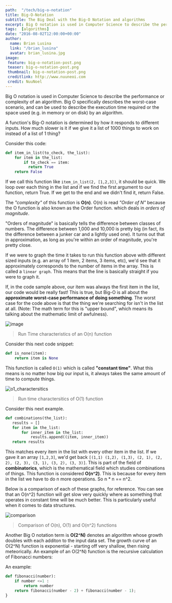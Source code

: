 ```yaml
---
path:  "/tech/big-o-notation"
title: Big-O-Notation
subtitle: The Big Deal with the Big-O Notation and algorithms
excerpt: Big O notation is used in Computer Science to describe the performance or complexity of an algorithm. Big O specifically describes the worst-case scenario, and can be used to describe the execution time required or the space used (e.g. in memory or on disk) by an algorithm.
tags:  [algorithms]
date: "2016-08-02T12:00:00+00:00"
author:
  name: Brian Lusina
  link: "/brian_lusina"
  avatar: brian_lusina.jpg
image:
 feature: big-o-notation-post.png
 teaser: big-o-notation-post.png
 thumbnail: big-o-notation-post.png
 creditlink: http://www.nuuneoi.com
 credit: NuuNoel
---
```


Big O notation is used in Computer Science to describe the performance or complexity of an algorithm. Big O specifically describes the worst-case scenario, and can be used to describe the execution time required or the space used (e.g. in memory or on disk) by an algorithm.

A function's Big-O notation is determined by how it responds to different inputs. How much slower is it if we give it a list of 1000 things to work on instead of a list of 1 thing?

Consider this code:

```python
def item_in_list(to_check, the_list):
    for item in the_list:
        if to_check == item:
          return True
    return False
```

If we call this function like `item_in_list(2, [1,2,3])`, it should be quick. We loop over each thing in the list and if we find the first argument to our function, return True. If we get to the end and we didn't find it, return False.

The _"complexity"_ of this function is **O(n)**. O(n) is read _"Order of N"_ because the O function is also known as the Order function. which deals in _orders of magnitude_.

"Orders of magnitude" is basically tells the difference between classes of numbers. The difference between 1,000 and 10,000 is pretty big (in fact, its the difference between a junker car and a lightly used one). It turns out that in approximation, as long as you're within an order of magnitude, you're pretty close.

If we were to graph the time it takes to run this function above with different sized inputs (e.g. an array of 1 item, 2 items, 3 items, etc), we'd see that it approximately corresponds to the number of items in the array. This is called a `linear graph`. This means that the line is basically straight if you were to graph it.

If, in the code sample above, our item was always the first item in the list, our code would be really fast! This is true, but Big-O is all about the **approximate worst-case performance of doing something**. The worst case for the code above is that the thing we're searching for isn't in the list at all. (Note: The math term for this is "upper bound", which means its talking about the mathematic limit of awfulness).

![image](https://justin.abrah.ms/static/images/o_n__plot.png 'Run Time Characteristics of an O(n) function')

> Run Time characteristics of an O(n) function

Consider this next code snippet:

```python
def is_none(item):
    return item is None
```

This function is called `O(1)` which is called **"constant time"**. What this means is no matter how big our input is, it always takes the same amount of time to compute things.

![o1_charactersitics](https://justin.abrah.ms/static/images/o_1__plot.png 'Run time characteristics of O(1) function')

> Run time charactersitics of O(1) function

Consider this next example.

```python
def combinations(the_list):
   results = []
   for item in the_list:
       for inner_item in the_list:
           results.append((item, inner_item))
   return results
```

This matches every item in the list with every other item in the list. If we gave it an array `[1,2,3]`, we'd get back `[(1,1) (1,2), (1,3), (2, 1), (2, 2), (2, 3), (3, 1), (3, 2), (3, 3)]`. This is part of the field of **combinatorics**, which is the mathematical field which studies combinations of things. This function is considered **O(n^2)**. This is because for every item in the list we have to do n more operations. So n \* n == n^2.

Below is a comparison of each of these graphs, for reference. You can see that an O(n^2) function will get slow very quickly where as something that operates in constant time will be much better. This is particularly useful when it comes to data structures.

![comparison](https://justin.abrah.ms/static/images/runtime_comparison.png)

> Comparison of O(n), O(1) and O(n^2) functions

Another Big O notation term is **O(2^N)** denotes an algorithm whose growth doubles with each additon to the input data set. The growth curve of an O(2^N) function is exponential - starting off very shallow, then rising meteorically. An example of an O(2^N) function is the recursive calculation of Fibonacci numbers:

An example:

```python
def fibonacci(number):
	if number <=1 :
		return number
    return fibonacci(number - 2) + fibonacci(number - 1);
}
```
